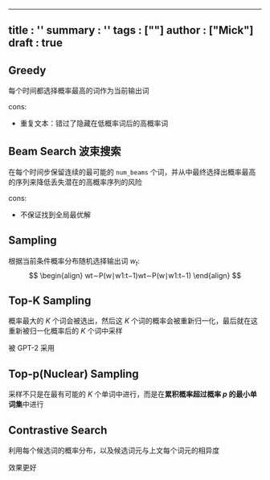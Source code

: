 

---
title : ''
summary : ''
tags : [""]
author : ["Mick"]
draft : true
---

## Greedy
每个时间都选择概率最高的词作为当前输出词

cons:
* 重复文本：错过了隐藏在低概率词后的高概率词


## Beam Search 波束搜索
在每个时间步保留连续的最可能的 `num_beams` 个词，并从中最终选择出概率最高的序列来降低丢失潜在的高概率序列的风险

cons: 
* 不保证找到全局最优解

## Sampling

根据当前条件概率分布随机选择输出词 $w_t$:
$$
\begin{align}
wt∼P(w∣w1:t−1)wt​∼P(w∣w1:t−1​)
\end{align}
$$
## Top-K Sampling 
概率最大的 _K_ 个词会被选出，然后这 _K_ 个词的概率会被重新归一化，最后就在这重新被归一化概率后的 _K_ 个词中采样

被 GPT-2 采用

## Top-p(Nuclear) Sampling
采样不只是在最有可能的 _K_ 个单词中进行，而是在**累积概率超过概率 _p_ 的最小单词集**中进行

## Contrastive Search
利用每个候选词的概率分布，以及候选词元与上文每个词元的相异度

效果更好

